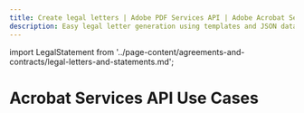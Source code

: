 ```yaml
---
title: Create legal letters | Adobe PDF Services API | Adobe Acrobat Services
description: Easy legal letter generation using templates and JSON data. Our PDF Services API helps you create, convert, OCR PDFs and more. Free 6-month trial. Learn more today.
---
```


import LegalStatement from '../page-content/agreements-and-contracts/legal-letters-and-statements.md';

<Hero slots="heading" variant="fullwidth" theme="dark"  customLayout className="herobgImage Hero-Banner" />

# Acrobat Services API Use Cases

<MenuWrapperComponent  menuItem= 'subMenuPages'  slots="content"  repeat="1" theme="lightest" className="Legal-Letters-and-Statements"/>

<LegalStatement />

